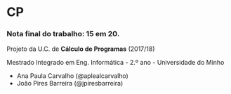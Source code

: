 # CP
### Nota final do trabalho: 15 em 20.

Projeto da U.C. de __Cálculo de Programas__ (2017/18)

Mestrado Integrado em Eng. Informática - 2.º ano - Universidade do Minho

* Ana Paula Carvalho (@aplealcarvalho)
* João Pires Barreira (@jpiresbarreira)

